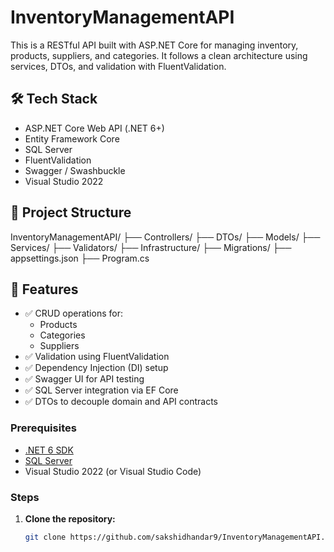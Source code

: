 # InventoryManagementAPI

This is a RESTful API built with ASP.NET Core for managing inventory, products, suppliers, and categories. It follows a clean architecture using services, DTOs, and validation with FluentValidation.

## 🛠️ Tech Stack

- ASP.NET Core Web API (.NET 6+)
- Entity Framework Core
- SQL Server
- FluentValidation
- Swagger / Swashbuckle
- Visual Studio 2022
  
## 📁 Project Structure
InventoryManagementAPI/
├── Controllers/
├── DTOs/
├── Models/
├── Services/
├── Validators/
├── Infrastructure/
├── Migrations/
├── appsettings.json
├── Program.cs

## 🔐 Features

- ✅ CRUD operations for:
  - Products
  - Categories
  - Suppliers
- ✅ Validation using FluentValidation
- ✅ Dependency Injection (DI) setup
- ✅ Swagger UI for API testing
- ✅ SQL Server integration via EF Core
- ✅ DTOs to decouple domain and API contracts


### Prerequisites

- [.NET 6 SDK](https://dotnet.microsoft.com/download/dotnet/6.0)
- [SQL Server](https://www.microsoft.com/en-us/sql-server)
- Visual Studio 2022 (or Visual Studio Code)

### Steps

1. **Clone the repository:**
   ```bash
   git clone https://github.com/sakshidhandar9/InventoryManagementAPI.git
